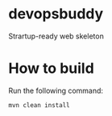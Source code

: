 # devopsbuddy
Strartup-ready web skeleton


# How to build
Run the following command:
```
mvn clean install
```
